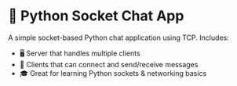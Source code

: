 # 🔌 Python Socket Chat App

A simple socket-based Python chat application using TCP. Includes:

- 🖥️ Server that handles multiple clients
- 💬 Clients that can connect and send/receive messages
- 🎓 Great for learning Python sockets & networking basics

